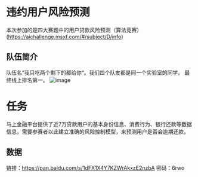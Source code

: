 # 违约用户风险预测

本次参加的是四大赛题中的用户贷款风险预测（算法竞赛）(https://aichallenge.msxf.com/#/subject/D/info)


## **队伍简介** ##
队伍名“我只吃两个剩下的都给你“。我们四个队友都是同一个实验室的同学。 最终线上排名第一。
![image](https://github.com/chenkkkk/User-loan-risk-prediction/blob/master/%E6%9C%80%E7%BB%88%E6%88%90%E7%BB%A9%E6%88%AA%E5%9B%BE.png)
# 任务
马上金融平台提供了近7万贷款用户的基本身份信息、消费行为、银行还款等数据信息，需要参赛者以此建立准确的风险控制模型，来预测用户是否会逾期还款。

## **数据** ##
链接：https://pan.baidu.com/s/1dFX1X4Y7KZWrAkxzE2nzbA 密码：6rwo